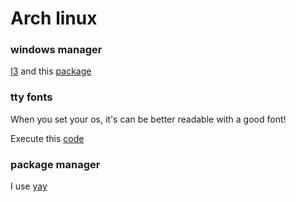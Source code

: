 # Arch linux

### windows manager

[I3](https://wiki.archlinux.org/title/I3) and
this [package](https://archlinux.org/packages/community/x86_64/i3-gaps/)

### tty fonts

When you set your os, it's can be better readable with a good font!

Execute this [code](arch/tty-fonts/install.sh)

### package manager

I use [yay](https://github.com/Jguer/yay#installation)
